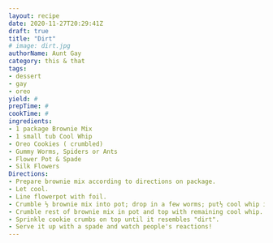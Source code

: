 ```yaml
--- 
layout: recipe 
date: 2020-11-27T20:29:41Z 
draft: true 
title: "Dirt" 
# image: dirt.jpg 
authorName: Aunt Gay 
category: this & that 
tags: 
- dessert 
- gay 
- oreo 
yield: # 
prepTime: # 
cookTime: # 
ingredients: 
- 1 package Brownie Mix 
- 1 small tub Cool Whip 
- Oreo Cookies ( crumbled) 
- Gummy Worms, Spiders or Ants 
- Flower Pot & Spade 
- Silk Flowers 
Directions: 
- Prepare brownie mix according to directions on package. 
- Let cool. 
- Line flowerpot with foil. 
- Crumble ½ brownie mix into pot; drop in a few worms; put½ cool whip in. 
- Crumble rest of brownie mix in pot and top with remaining cool whip. 
- Sprinkle cookie crumbs on top until it resembles "dirt". 
- Serve it up with a spade and watch people's reactions! 
---
```

